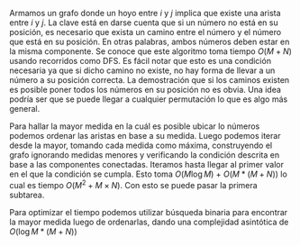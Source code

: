 Armamos un grafo donde un hoyo entre $i$ y $j$ implica que existe una arista entre $i$ y $j$. La clave está en darse cuenta que si un número no está en su posición, es necesario que exista un camino entre el número y el número que está en su posición. En otras palabras, ambos números deben estar en la misma componente. Se conoce que este algoritmo toma tiempo $O(M + N)$ usando recorridos como DFS. Es fácil notar que esto es una condición necesaria ya que si dicho camino no existe, no hay forma de llevar a un número a su posición correcta. La demostración que si los caminos existen es posible poner todos los números en su posición no es obvia. Una idea podría ser que se puede llegar a cualquier permutación lo que es algo más general.

Para hallar la mayor medida en la cuál es posible ubicar lo números podemos ordenar las aristas en base a su medida. Luego podemos iterar desde la mayor, tomando cada medida como máxima, construyendo el grafo ignorando medidas menores y verificando la condición descrita en base a las componentes conectadas. Iteramos hasta llegar al primer valor en el que la condición se cumpla. Esto toma $O(M \log M)$ + $O(M * (M + N))$ lo cual es tiempo $O(M^2 + M \times N)$. Con esto se puede pasar la primera subtarea.

Para optimizar el tiempo podemos utilizar búsqueda binaria para encontrar la mayor medida luego de ordenarlas, dando una complejidad asintótica de $O(\log M * (M + N))$
